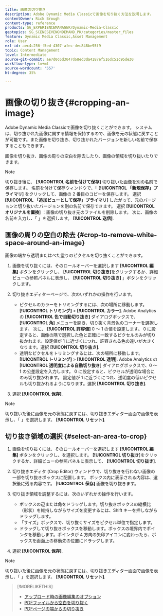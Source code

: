 ```yaml
---
title: 画像の切り抜き
description: Adobe Dynamic Media Classicで画像を切り抜く方法を説明します。
contentOwner: Rick Brough
content-type: reference
products: SG_EXPERIENCEMANAGER/Dynamic-Media-Classic
geptopics: SG_SCENESEVENONDEMAND_PK/categories/master_files
feature: Dynamic Media Classic,Asset Management
role: User
exl-id: aec4c256-f5ed-4307-afec-dec848be95f9
topic: Content Management
level: Intermediate
source-git-commit: ae7d0c6d3047d68ed3da4187ef516dc51c95de30
workflow-type: tm+mt
source-wordcount: '557'
ht-degree: 35%

---
```


# 画像の切り抜き{#cropping-an-image}

Adobe Dynamic Media Classicで画像を切り抜くことができます。 システムは、切り抜かれた画像に関する情報を保持するので、画像を元の状態に戻すことが可能です。また画像を切り抜き、切り抜かれたバージョンを新しい名前で保存することもできます。

画像を切り抜き、画像の周りの空白を除去したり、画像の領域を切り抜いたりできます。

>[!NOTE]
>
>切り抜き後に、 **[!UICONTROL 名前を付けて保存]** 切り抜いた画像を別の名前で保存します。 名前を付けて保存ウィンドウで、「 **[!UICONTROL 「新規保存」プライマリ]** をクリックして、画像の 2 番目のコピーを保存します。 選択 **[!UICONTROL 「追加ビューとして保存」プライマリ]** したがって、元のバージョンと切り抜いたバージョンを別の名前で保存できます。 選択 **[!UICONTROL オリジナルを置換]** ：画像の切り抜き元のファイルを削除します。 次に、画像の名前を入力し、「 」を選択します。 **[!UICONTROL 送信]**.

## 画像の周りの空白の除去 {#crop-to-remove-white-space-around-an-image}

画像の端から透明またはべた塗りのピクセルを切り抜くことができます。

1. 画像を切り抜くには、そのロールオーバーを選択します **[!UICONTROL 編集]** ボタンをクリックし、 **[!UICONTROL 切り抜き]**&#x200B;をクリックするか、詳細ビューの参照パネルに表示し、 **[!UICONTROL 切り抜き]** 」ボタンをクリックします。
1. 切り抜きエディターページで、次のいずれかの操作を行います。

   * ピクセルのカラーをトリミングするには、次の場所に移動します。 **[!UICONTROL トリミング]** > **[!UICONTROL カラー]**. Adobe Analytics の **[!UICONTROL 色で自動切り抜き]** ダイアログボックスで、 **[!UICONTROL 角]** メニューを開き、切り抜く背景色のコーナーを選択します。 次に、 **[!UICONTROL 許容値]** 0 ～ 1 の値を設定します。 0 に設定すると、画像の隅で選択した色と正確に一致するピクセルのみが切り抜かれます。設定値が 1 に近づくにつれ、許容される色の違いが大きくなります。選択 **[!UICONTROL 切り抜き]**.
   * 透明なピクセルをトリミングするには、次の場所に移動します。 **[!UICONTROL トリミング]** > **[!UICONTROL 透明]**. Adobe Analytics の **[!UICONTROL 透明度による自動切り抜き]** ダイアログボックスで、0 ～ 1 の公差設定を入力します。 0 に設定すると、ピクセルが透明な場合にのみ切り抜かれます。 設定値が 1 に近づくにつれ、透明度の低いピクセルも切り抜かれるようになります。選択 **[!UICONTROL 切り抜き]**.

1. 選択 **[!UICONTROL 保存]**.

>[!NOTE]
>
>切り抜いた後に画像を元の状態に戻すには、切り抜きエディター画面で画像を表示し、「 」を選択します。 **[!UICONTROL リセット]**.

## 切り抜き領域の選択 {#select-an-area-to-crop}

1. 画像を切り抜くには、そのロールオーバーを選択します **[!UICONTROL 編集]** ボタンをクリックし、を選択します。 **[!UICONTROL 切り抜き]**&#x200B;をクリックするか、詳細ビューの参照パネルに表示して、 **[!UICONTROL 切り抜き]**.

1. 切り抜きエディタ (Crop Editor) ウィンドウで、切り抜きを行わない画像の一部を切り抜きボックスに配置します。 ボックス内に表示される内容は、選択後に残る内容です。 **[!UICONTROL 保存]** 画像を切り抜きます。
1. 切り抜き領域を調整するには、次のいずれかの操作を行います。

   * ボックスの辺または角をドラッグします。切り抜きボックスの縦横比（形状）を維持しながらサイズを変更するには、Shift キーを押しながらドラッグします。
   * 「サイズ」ボックスで、切り抜くサイズをピクセル単位で指定します。
   * ドラッグして切り抜きボックスを移動します。ボックスの境界内でポインタを移動します。ポインタが 4 方向の矢印アイコンに変わったら、ボックスを画面上の移動先の位置にドラッグします。

1. 選択 **[!UICONTROL 保存]**.

>[!NOTE]
>
>切り抜いた後に画像を元の状態に戻すには、切り抜きエディター画面で画像を表示し、「 」を選択します。 **[!UICONTROL リセット]**.

>[!MORELIKETHIS]
>
>* [アップロード時の画像編集のオプション](image-editing-options-upload.md#image-editing-options-at-upload)
>* [PDFファイルから空白を切り抜く](pdfs.md#cropping_white_space_from_a_pdf_file)
>* [PDFページの端からの切り抜き](pdfs.md#cropping_from_the_sides_of_pdf_pages)
